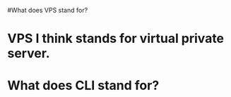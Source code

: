 #What does VPS stand for?
# VPS I think stands for virtual private server.

# What does CLI stand for?

